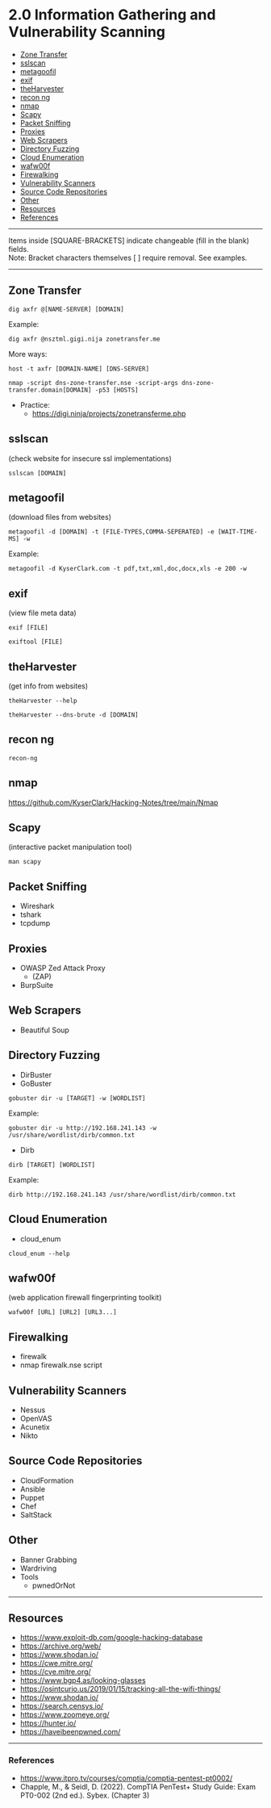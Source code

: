 # 2.0 Information Gathering and Vulnerability Scanning

* [Zone Transfer](#zone-transfer)
* [sslscan](#sslscan)
* [metagoofil](#metagoofil) 
* [exif](#exif)
* [theHarvester](#theharvester) 
* [recon ng](#recon-ng)
* [nmap](#nmap)
* [Scapy](#scapy) 
* [Packet Sniffing](#packet-sniffing)
* [Proxies](#proxies)
* [Web Scrapers](#web-scrapers)
* [Directory Fuzzing](#directory-fuzzing)
* [Cloud Enumeration](#cloud-enumeration)
* [wafw00f](#wafw00f)
* [Firewalking](#firewalking)
* [Vulnerability Scanners](#vulnerability-scanners)
* [Source Code Repositories](#source-code-repositories)
* [Other](#other)
* [Resources](#resources)
* [References](#references)

*********************************************************************************
Items inside [SQUARE-BRACKETS] indicate changeable (fill in the blank) fields.  
Note: Bracket characters themselves [ ] require removal. See examples.
*********************************************************************************

## Zone Transfer
```
dig axfr @[NAME-SERVER] [DOMAIN] 
```
Example:
```
dig axfr @nsztml.gigi.nija zonetransfer.me 
```
More ways:
```
host -t axfr [DOMAIN-NAME] [DNS-SERVER]
```
```
nmap -script dns-zone-transfer.nse -script-args dns-zone-transfer.domain[DOMAIN] -p53 [HOSTS]
```
* Practice:
   * https://digi.ninja/projects/zonetransferme.php 

## sslscan 
(check website for insecure ssl implementations)
```
sslscan [DOMAIN]
```

## metagoofil 
(download files from websites)
```
metagoofil -d [DOMAIN] -t [FILE-TYPES,COMMA-SEPERATED] -e [WAIT-TIME-MS] -w
```
Example:
```
metagoofil -d KyserClark.com -t pdf,txt,xml,doc,docx,xls -e 200 -w
```

## exif 
(view file meta data)
```
exif [FILE]
```
```
exiftool [FILE]
```

## theHarvester 
(get info from websites)
```
theHarvester --help
```
```
theHarvester --dns-brute -d [DOMAIN]
```

## recon ng
```
recon-ng
```

## nmap
https://github.com/KyserClark/Hacking-Notes/tree/main/Nmap

## Scapy 
(interactive packet manipulation tool)
```
man scapy
```

## Packet Sniffing
* Wireshark
* tshark
* tcpdump

## Proxies
* OWASP Zed Attack Proxy 
   * (ZAP)
* BurpSuite

## Web Scrapers
* Beautiful Soup

## Directory Fuzzing
* DirBuster
* GoBuster
```
gobuster dir -u [TARGET] -w [WORDLIST]
```
Example:
```
gobuster dir -u http://192.168.241.143 -w /usr/share/wordlist/dirb/common.txt
```
* Dirb
```
dirb [TARGET] [WORDLIST]
```
Example: 
```
dirb http://192.168.241.143 /usr/share/wordlist/dirb/common.txt
```

## Cloud Enumeration
* cloud_enum
```
cloud_enum --help
```

## wafw00f 
(web application firewall fingerprinting toolkit)
```
wafw00f [URL] [URL2] [URL3...]
```

## Firewalking
* firewalk
* nmap firewalk.nse script

## Vulnerability Scanners
* Nessus
* OpenVAS
* Acunetix
* Nikto

## Source Code Repositories
* CloudFormation
* Ansible
* Puppet
* Chef
* SaltStack

## Other
* Banner Grabbing
* Wardriving
* Tools
   * pwnedOrNot 

****************************************************
## Resources

* https://www.exploit-db.com/google-hacking-database
* https://archive.org/web/
* https://www.shodan.io/
* https://cwe.mitre.org/
* https://cve.mitre.org/
* https://www.bgp4.as/looking-glasses
* https://osintcurio.us/2019/01/15/tracking-all-the-wifi-things/
* https://www.shodan.io/
* https://search.censys.io/
* https://www.zoomeye.org/
* https://hunter.io/
* https://haveibeenpwned.com/

****************************************************
### References
* https://www.itpro.tv/courses/comptia/comptia-pentest-pt0002/
* Chapple, M., & Seidl, D. (2022). CompTIA PenTest+ Study Guide: Exam PT0-002 (2nd ed.). Sybex. (Chapter 3)
